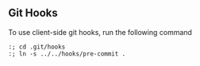 ## Git Hooks

To use client-side git hooks, run the following command

```
:; cd .git/hooks
:; ln -s ../../hooks/pre-commit .
```
